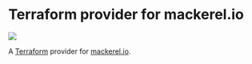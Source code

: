 # Terraform provider for mackerel.io
![](https://github.com/xcezx/terraform-provider-mackerel/workflows/Test/badge.svg)

A [Terraform](https://www.terraform.io/) provider for [mackerel.io](https://mackerel.io/).
